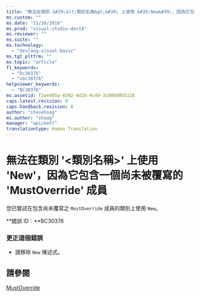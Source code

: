 ```yaml
---
title: "無法在類別 &#39;&lt;類別名稱&gt;&#39; 上使用 &#39;New&#39;，因為它包含一個尚未被覆寫的 &#39;MustOverride&#39; 成員 | Microsoft Docs"
ms.custom: ""
ms.date: "11/16/2016"
ms.prod: "visual-studio-dev14"
ms.reviewer: ""
ms.suite: ""
ms.technology: 
  - "devlang-visual-basic"
ms.tgt_pltfrm: ""
ms.topic: "article"
f1_keywords: 
  - "bc30376"
  - "vbc30376"
helpviewer_keywords: 
  - "BC30376"
ms.assetid: f3aed05a-8202-4d2d-9c49-3c000d055116
caps.latest.revision: 8
caps.handback.revision: 8
author: "stevehoag"
ms.author: "shoag"
manager: "wpickett"
translationtype: Human Translation
---
```

# 無法在類別 &#39;&lt;類別名稱&gt;&#39; 上使用 &#39;New&#39;，因為它包含一個尚未被覆寫的 &#39;MustOverride&#39; 成員
您已嘗試在包含尚未覆寫之 `MustOverride` 成員的類別上使用 `New`。  
  
 **錯誤 ID︰**BC30376  
  
### 更正這個錯誤  
  
-   請移除 `New` 陳述式。  
  
## 請參閱  
 [MustOverride](../../visual-basic/language-reference/modifiers/mustoverride.md)